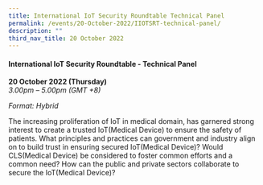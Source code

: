 ```yaml
---
title: International IoT Security Roundtable Technical Panel
permalink: /events/20-October-2022/IIOTSRT-technical-panel/
description: ""
third_nav_title: 20 October 2022
---
```

#### **International IoT Security Roundtable - Technical Panel**

**20 October 2022 (Thursday)**  
*3.00pm – 5.00pm (GMT +8)*

*Format: Hybrid*

The increasing proliferation of IoT in medical domain, has garnered strong interest to create a trusted IoT(Medical Device) to ensure the safety of patients. What principles and practices can government and industry align on to build trust in ensuring secured IoT(Medical Device)? Would CLS(Medical Device) be considered to foster common efforts and a common need? How can the public and private sectors collaborate to secure the IoT(Medical Device)?